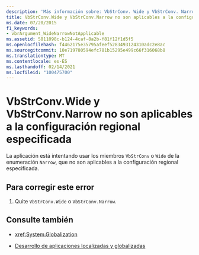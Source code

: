 ```yaml
---
description: 'Más información sobre: VbStrConv. Wide y VbStrConv. Narrow no son aplicables a la configuración regional especificada.'
title: VbStrConv.Wide y VbStrConv.Narrow no son aplicables a la configuración regional especificada
ms.date: 07/20/2015
f1_keywords:
- vbrArgument_WideNarrowNotApplicable
ms.assetid: 5811098c-b124-4caf-8a2b-f81f12f1d5f5
ms.openlocfilehash: f4462175e35795afeef5283493124310adc2e8ac
ms.sourcegitcommit: 10e719780594efc781b15295e499c66f316068b8
ms.translationtype: MT
ms.contentlocale: es-ES
ms.lasthandoff: 02/14/2021
ms.locfileid: "100475700"
---
```

# <a name="vbstrconvwide-and-vbstrconvnarrow-are-not-applicable-to-the-locale-specified"></a>VbStrConv.Wide y VbStrConv.Narrow no son aplicables a la configuración regional especificada

La aplicación está intentando usar los miembros `VbStrConv` o `Wide` de la enumeración `Narrow`, que no son aplicables a la configuración regional especificada.  
  
## <a name="to-correct-this-error"></a>Para corregir este error  
  
1. Quite `VbStrConv.Wide` o `VbStrConv.Narrow`.  
  
## <a name="see-also"></a>Consulte también

- <xref:System.Globalization>

- [Desarrollo de aplicaciones localizadas y globalizadas](/visualstudio/ide/globalizing-and-localizing-applications)
